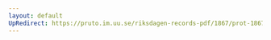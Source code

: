 ```yaml
---
layout: default
UpRedirect: https://pruto.im.uu.se/riksdagen-records-pdf/1867/prot-1867--fk--327/prot-1867--fk--327_054.pdf
---
```

